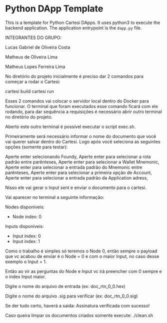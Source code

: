 # Python DApp Template

This is a template for Python Cartesi DApps. It uses python3 to execute the backend application.
The application entrypoint is the `dapp.py` file.

INTEGRANTES DO GRUPO:

Lucas Gabriel de Oliveira Costa

Matheus de Oliveira Lima

Matheus Lopes Ferreira Lima

No diretório do projeto inicialmente é preciso dar 2 comandos para começar a rodar o Cartesi:

cartesi build
cartesi run

Esses 2 comandos vai colocar o servidor local dentro do Docker para funcionar. O terminal que foram executados esse comando ficará com ele rodando, para dar sequência a requisições é necessário abrir outro terminal no diretório do projeto.

Aberto este outro terminal é possível executar o script exec.sh.

Primeiramente será necessário informar o nome do documento que você vai querer salvar dentro do Cartesi. Logo após você seleciona as seguintes opções (somente para testar):

Aperte enter selecionando Foundy,
Aperte enter para selecionar a rota padrão entre parênteses,
Aperte enter para selecionar a Wallet Mnemonic,
Aperte enter para selecionar a entrada padrão do Mnemonic entre parênteses,
Aperte enter para selecionar a primeira opção de Account,
Aperte enter para selecionar a entrada padrão da Application adress,

Nisso ele vai gerar o Input sent e enviar o documento para o cartesi.

Vai aparecer no terminal a seguinte informação:

Nodes disponíveis:
- Node index: 0

Inputs disponíveis:
- Input index: 0
- Input index: 1

Como o trabalho é simples só teremos o Node 0, então sempre o payload que vc acabou de enviar é o Node = 0 e com o maior Input, no caso desse exemplo o Input = 1.

Então ao vir as perguntas do Node e Input vc irá preencher com 0 sempre e o index Input maior.

Digite o nome do arquivo de entrada (ex: doc_rtn_0_0.hex)

Digite o nome do arquivo .sig para verificar (ex: doc_rtn_0_0.sig)

Se der tudo certo, haverá a saida: Assinatura verificada com sucesso!

Caso queira limpar os documentos criados somente execute: ./clean.sh

